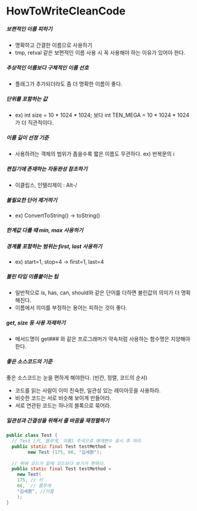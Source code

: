 # HowToWriteCleanCode
##### 보편적인 이름 피하기
- 명확하고 간결한 이름으로 사용하기
- tmp, retval 같은 보편적인 이름 사용 시 꼭 사용해야 하는 이유가 있어야 한다.

##### 추상적인 이름보다 구체적인 이름 선호
- 플래그가 추가되더라도 좀 더 명확한 이름이 좋다.

##### 단위를 포함하는 값
- ex) int size = 10 * 1024 * 1024; 보다 int TEN_MEGA = 10 * 1024 * 1024 가 더 직관적이다.

##### 이름 길이 선정 기준
- 사용하려는 객체의 범위가 좁을수록 짧은 이름도 무관하다. ex) 반복문의 i

##### 편집기에 존재하는 자동완성 참조하기
- 이클립스, 인텔리제이 : Alt-/

##### 불필요한 단어 제거하기
- ex) ConvertToString() -> toString()

##### 한계값 다룰 때 min, max 사용하기

##### 경계를 포함하는 범위는 first, last 사용하기
- ex) start=1, stop=4 -> first=1, last=4

##### 불린 타입 이름붙이는 팁
- 일반적으로 is, has, can, should와 같은 단어를 더하면 불린값의 의미가 더 명확해진다.
- 이름에서 의미를 부정하는 용어는 피하는 것이 좋다.

##### get, size 등 사용 자제하기
- 메서드명이 get### 와 같은 프로그래머가 약속처럼 사용하는 함수명은 지양해야 한다.

##### 좋은 소스코드의 기준
좋은 소스코드는 눈을 편하게 해야한다. (빈칸, 정렬, 코드의 순서)
- 코드를 읽는 사람이 이미 친숙한, 일관성 있는 레이아웃을 사용하라.
- 비슷한 코드는 서로 비슷해 보이게 만들어라.
- 서로 연관된 코드는 하나의 블록으로 묶어라.

##### 일관성과 간결성을 위해서 줄 바꿈을 재정렬하기
```JAVA
public class Test {
  // Test (키, 몸무게, 이름) 주석으로 매개변수 표시 후 처리
  public static final Test testMethod =
        new Test (175, 66, "김세환");
  
  // 위에 코드가 밑에 코드보다 보기가 편하다.
  public static final Test testMethod =
    new Test(
    175, // 키
    66,  // 몸무게
    "김세환", //이름
    );
}
```
